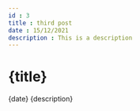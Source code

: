 ```yaml
---
id : 3
title : third post
date : 15/12/2021
description : This is a description
---
```


# {title}
{date}
{description}